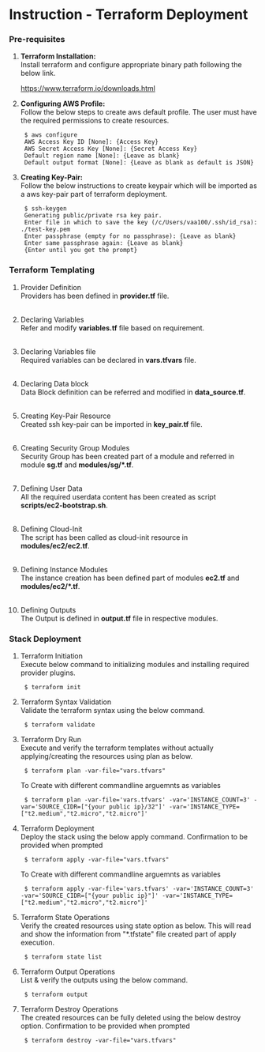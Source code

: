 # Instruction - Terraform Deployment

### Pre-requisites
  
1. <b>Terraform Installation:</b></br>
    Install terraform and configure appropriate binary path following the below link.</br>

      <a href="https://www.terraform.io/downloads.html"> https://www.terraform.io/downloads.html</a></br>

2. <b>Configuring AWS Profile:</b></br>
    Follow the below steps to create aws default profile. The user must have the required permissions to create resources.</br>

        $ aws configure
        AWS Access Key ID [None]: {Access Key}
        AWS Secret Access Key [None]: {Secret Access Key}
        Default region name [None]: {Leave as blank}
        Default output format [None]: {Leave as blank as default is JSON}

3. <b>Creating Key-Pair:</b></br>
    Follow the below instructions to create keypair which will be imported as a aws key-pair part of terraform deployment.</br>

        $ ssh-keygen
        Generating public/private rsa key pair.
        Enter file in which to save the key (/c/Users/vaa100/.ssh/id_rsa): ./test-key.pem
        Enter passphrase (empty for no passphrase): {Leave as blank}
        Enter same passphrase again: {Leave as blank}
        {Enter until you get the prompt}

### Terraform Templating
  
1. Provider Definition</br>
    Providers has been defined in <b>provider.tf</b> file.</br></br>

2. Declaring Variables</br>
    Refer and modify <b>variables.tf</b> file based on requirement.</br></br>

3. Declaring Variables file</br>
    Required variables can be declared in <b>vars.tfvars</b> file.</br></br>

4. Declaring Data block</br>
    Data Block definition can be referred and modified in <b>data_source.tf</b>.</br></br>

5. Creating Key-Pair Resource</br>
    Created ssh key-pair can be imported in <b>key_pair.tf</b> file.</br></br>

6. Creating Security Group Modules</br>
    Security Group has been created part of a module and referred in module <b>sg.tf</b> and <b>modules/sg/*.tf</b>. </br></br>

7. Defining User Data</br>
    All the required userdata content has been created as script <b>scripts/ec2-bootstrap.sh</b>.</br></br>

8. Defining Cloud-Init</br>
    The script has been called as cloud-init resource in <b>modules/ec2/ec2.tf</b>.</br></br>

9. Defining Instance Modules</br>
    The instance creation has been defined part of modules <b>ec2.tf</b> and <b>modules/ec2/*.tf</b>.</br></br>

10. Defining Outputs</br>
    The Output is defined in <b>output.tf</b> file in respective modules.</br>

### Stack Deployment

1. Terraform Initiation</br>
    Execute below command to initializing modules and installing required provider plugins.</br>

        $ terraform init

2. Terraform Syntax Validation</br>
    Validate the terraform syntax using the below command.</br>

        $ terraform validate

3. Terraform Dry Run</br>
    Execute and verify the terraform templates without actually applying/creating the resources using plan as below.</br>

        $ terraform plan -var-file="vars.tfvars"
        
      To Create with different commandline arguemnts as variables
        
        $ terraform plan -var-file='vars.tfvars' -var='INSTANCE_COUNT=3' -var='SOURCE_CIDR=["{your public ip}/32"]' -var='INSTANCE_TYPE=["t2.medium","t2.micro","t2.micro"]'

4. Terraform Deployment</br>
    Deploy the stack using the below apply command. Confirmation to be provided when prompted</br>

        $ terraform apply -var-file="vars.tfvars"
        
      To Create with different commandline arguemnts as variables
        
        $ terraform apply -var-file='vars.tfvars' -var='INSTANCE_COUNT=3' -var='SOURCE_CIDR=["{your public ip}"]' -var='INSTANCE_TYPE=["t2.medium","t2.micro","t2.micro"]'

5. Terraform State Operations</br>
    Verify the created resources using state option as below. This will read and show the information from "*.tfstate" file created part of apply execution.</br>

        $ terraform state list

6. Terraform Output Operations</br>
    List & verify the outputs using the below command.</br>

        $ terraform output

7. Terraform Destroy Operations</br>
    The created resources can be fully deleted using the below destroy option. Confirmation to be provided when prompted</br>

        $ terraform destroy -var-file="vars.tfvars"

